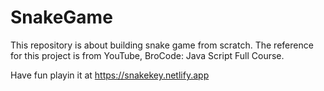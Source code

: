 # SnakeGame

This repository is about building snake game from scratch. The reference for this project is from YouTube, BroCode: Java Script Full Course.

Have fun playin it at https://snakekey.netlify.app
